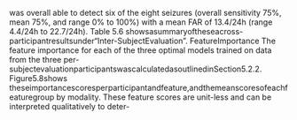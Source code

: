 was overall able to detect six of the eight seizures (overall sensitivity 75%, mean 75%, and
range 0% to 100%) with a mean FAR of 13.4/24h (range 4.4/24h to 22.7/24h). Table 5.6
showsasummaryoftheseacross-participantresultsunder“Inter-SubjectEvaluation”.
FeatureImportance
The feature importance for each of the three optimal models trained on data from the three
per-subjectevaluationparticipantswascalculatedasoutlinedinSection5.2.2. Figure5.8shows
theseimportancescoresperparticipantandfeature,andthemeanscoresofeachfeaturegroup
by modality. These feature scores are unit-less and can be interpreted qualitatively to deter-